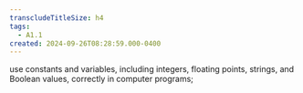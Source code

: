 ```yaml
---
transcludeTitleSize: h4
tags:
  - A1.1
created: 2024-09-26T08:28:59.000-0400
---
```

use constants and variables, including integers, floating points, strings, and Boolean values, correctly in computer programs;